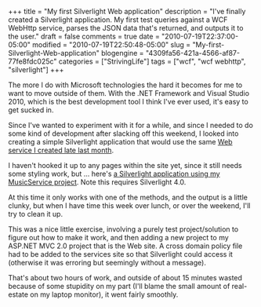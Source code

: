 +++
title = "My first Silverlight Web application"
description = "I've finally created a Silverlight application. My first test queries against a WCF WebHttp service, parses the JSON data that's returned, and outputs it to the user."
draft = false
comments = true
date = "2010-07-19T22:37:00-05:00"
modified = "2010-07-19T22:50:48-05:00"
slug = "My-first-Silverlight-Web-application"
blogengine = "4309fa56-421a-4566-af87-77fe8fdc025c"
categories = ["StrivingLife"]
tags = ["wcf", "wcf webhttp", "silverlight"]
+++

<p>The more I do with Microsoft technologies the hard it becomes for me to want to move outside of them. With the .NET Framework and Visual Studio 2010, which is the best development tool I think I've ever used, it's easy to get sucked in.</p>
<p>Since I've wanted to experiment with it for a while, and since I needed to do some kind of development after slacking off this weekend, I looked into creating a simple Silverlight application that would use the same <a href="http://strivinglife.com/words/post/Tutorial-ASPNET-C-sharp-WCF-WebHttp-service-with-jQuery-Table-of-Contents.aspx">Web service I created late last month</a>.</p>
<p>I haven't hooked it up to any pages within the site yet, since it still needs some styling work, but ... here's&nbsp;<a rel="external" href="http://jamesrskemp.com/Projects/MusicServiceSilverlight">a Silverlight application using&nbsp;my MusicService project</a>. Note this requires Silverlight 4.0.</p>
<p>At this time it only works with one of the methods, and the output is a little clunky, but when I have time this week over lunch, or over the weekend, I'll try to clean it up.</p>
<p>This was a nice little exercise, involving a purely test project/solution to figure out how to make it work, and then adding a&nbsp;new project to my ASP.NET MVC 2.0 project that is the Web site. A cross domain policy file had to be added to the services site so that Silverlight could access it (otherwise it was erroring but seemingly without a message).</p>
<p>That's about two hours of work, and outside of about 15 minutes wasted because of some stupidity on my part (I'll blame the small amount of real-estate on my laptop monitor), it went fairly smoothly.</p>
